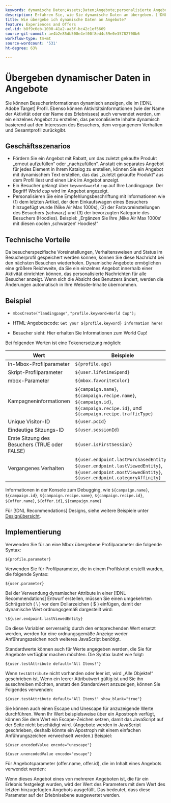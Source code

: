 ```yaml
---
keywords: dynamische Daten;Assets;Daten;Angebote;personalisierte Angebote;persönliche Angebote;Token ersetzen
description: Erfahren Sie, wie Sie dynamische Daten an übergeben. [!DNL Adobe Target] Angebote.
title: Wie übergebe ich dynamische Daten an Angebote?
feature: Experiences and Offers
exl-id: b8f9c6eb-1000-41a2-aa3f-bc42c1ef5669
source-git-commit: ae4b2e85db508e4ef00f8ed4c59e0e35782708b6
workflow-type: tm+mt
source-wordcount: '531'
ht-degree: 63%

---
```


# Übergeben dynamischer Daten in Angebote

Sie können Besucherinformationen dynamisch anzeigen, die im [!DNL Adobe Target] Profil. Ebenso können Aktivitätsinformationen (wie der Name der Aktivität oder der Name des Erlebnisses) auch verwendet werden, um ein einzelnes Angebot zu erstellen, das personalisierte Inhalte dynamisch basierend auf den Interessen des Besuchers, dem vergangenem Verhalten und Gesamtprofil zurückgibt.

## Geschäftsszenarios

* Fördern Sie ein Angebot mit Rabatt, um das zuletzt gekaufte Produkt „erneut aufzufüllen“ oder „nachzufüllen“. Anstatt ein separates Angebot für jedes Element in Ihrem Katalog zu erstellen, können Sie ein Angebot mit dynamischem Text erstellen, das das „zuletzt gekaufte Produkt“ aus dem Profil liest und einen Link im Angebot anzeigt.
* Ein Besucher gelangt über `keyword=world` `cup` auf Ihre Landingpage. Der Begriff *World cup* wird im Angebot angezeigt.
* Personalisieren Sie eine Empfehlungsbeschriftung mit Informationen wie (1) dem letzten Artikel, der dem Einkaufswagen eines Besuchers hinzugefügt wurde (Nike Air Max 1000s), (2) der Farbvoreinstellungen des Besuchers (schwarz) und (3) der bevorzugten Kategorie des Besuchers (Hoodies). Beispiel: „Ergänzen Sie Ihre ‚Nike Air Max 1000s‘ mit diesen coolen ‚schwarzen‘ Hoodies!“

## Technische Vorteile

Da besucherspezifische Voreinstellungen, Verhaltensweisen und Status im Besucherprofil gespeichert werden können, können Sie diese Nachricht bei den nächsten Besuchen wiederholen. Dynamische Angebote ermöglichen eine größere Reichweite, da Sie ein einzelnes Angebot innerhalb einer Aktivität einrichten können, das personalisierte Nachrichten für alle Besucher anzeigt. Wenn sich die Absicht des Benutzers ändert, werden die Änderungen automatisch in Ihre Website-Inhalte übernommen.

## Beispiel

* `mboxCreate("landingpage"`, `"profile.keyword=World Cup");`

* HTML-Angebotscode: `Get your ${profile.keyword} information here!`
* Besucher sieht: Hier erhalten Sie Informationen zum World Cup!

Bei folgenden Werten ist eine Tokenersetzung möglich:

| Wert | Beispiele |
|--- |--- |
| In-Mbox-Profilparameter | `${profile.age}` |
| Skript-Profilparameter | `${user.lifetimeSpend}` |
| mbox-Parameter | `${mbox.favoriteColor}` |
| Kampagneninformationen | `${campaign.name}`, `${campaign.recipe.name}`, `${campaign.id}`, `${campaign.recipe.id}`, und `${campaign.recipe.trafficType}` |
| Unique Visitor-ID | `${user.pcId}` |
| Eindeutige Sitzungs-ID | `${user.sessionId}` |
| Erste Sitzung des Besuchers (TRUE oder FALSE) | `${user.isFirstSession}` |
| Vergangenes Verhalten | `${user.endpoint.lastPurchasedEntity}`, `${user.endpoint.lastViewedEntity}`, `${user.endpoint.mostViewedEntity}`, `${user.endpoint.categoryAffinity}` |

Informationen in der Konsole zum Debugging, wie `${campaign.name}`, `${campaign.id}`, `${campaign.recipe.name}`, `${campaign.recipe.id}`, `${offer.name}`, `${offer.id}`, `${campaign.name}`

Für [!DNL Recommendations] Designs, siehe weitere Beispiele unter [Designübersicht](/help/c-recommendations/c-design-overview/design-overview.md).

## Implementierung

Verwenden Sie für an eine Mbox übergebene Profilparameter die folgende Syntax:

`${profile.parameter}`

Verwenden Sie für Profilparameter, die in einem Profilskript erstellt wurden, die folgende Syntax:

`${user.parameter}`

Bei der Verwendung dynamischer Attribute in einer [!DNL Recommendations] Entwurf erstellen, müssen Sie einen umgekehrten Schrägstrich ( \ ) vor dem Dollarzeichen ( $ ) einfügen, damit der dynamische Wert ordnungsgemäß dargestellt wird:

`\${user.endpoint.lastViewedEntity}`

Da diese Variablen serverseitig durch den entsprechenden Wert ersetzt werden, werden für eine ordnungsgemäße Anzeige weder Anführungszeichen noch weiteres JavaScript benötigt.

Standardwerte können auch für Werte angegeben werden, die Sie für Angebote verfügbar machen möchten. Die Syntax lautet wie folgt:

`${user.testAttribute default="All Items!"}`

Wenn `testAttribute` nicht vorhanden oder leer ist, wird „Alle Objekte!“ geschrieben ist. Wenn ein leerer Attributwert gültig ist und Sie ihn ausschreiben möchten, anstatt den Standardwert anzuzeigen, können Sie Folgendes verwenden:

`${user.testAttribute default="All Items!" show_blank="true"}`

Sie können auch einen Escape und Unescape für anzuzeigende Werte durchführen. Wenn Ihr Wert beispielsweise über ein Apostroph verfügt, können Sie dem Wert ein Escape-Zeichen setzen, damit das JavaScript auf der Seite nicht beschädigt wird. (Angebote werden in JavaScript geschrieben, deshalb könnte ein Apostroph mit einem einfachen Anführungszeichen verwechselt werden.) Beispiel:

`${user.encodedValue encode="unescape"}`

`${user.unencodedValue encode="escape"}`

Für Angebotsparameter (offer.name, offer.id), die im Inhalt eines Angebots verwendet werden:

Wenn dieses Angebot eines von mehreren Angeboten ist, die für ein Erlebnis festgelegt wurden, wird der Wert des Parameters mit dem Wert des letzten hinzugefügten Angebots ausgefüllt. Das bedeutet, dass diese Parameter auf der Erlebnisebene ausgewertet werden.